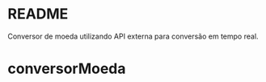 # README

Conversor de moeda utilizando API externa para conversão em tempo real.

# conversorMoeda
